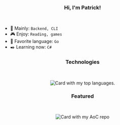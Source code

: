 <h3 align="center">Hi, I'm Patrick!</h3>

<br />

  - 🎯 Mainly: `Backend, CLI`
  - 🎮 Enjoy: `Reading, games`
  - 🫶 Favorite language: `Go`
  - ✒️ Learning now: `C#`

<h3 align="center">Technologies</h3>

<br />

<p align="center">
  <img src="https://github-readme-stats-black-eta.vercel.app/api/top-langs/?username=patrick564&hide=css,html,php,jsx&exclude_repo=spotify-clon-backend,chat-room-client,chat-room-server,planetarium-nasa-api,github-readme-stats&layout=donut&theme=radical" alt="Card with my top languages." />
</p>

<h3 align="center">Featured</h3>

<br />

<p align="center">
  <img src="https://github-readme-stats-black-eta.vercel.app/api/pin?username=patrick564&repo=advent-of-code&theme=radical" alt="Card with my AoC repo" />
</p>
